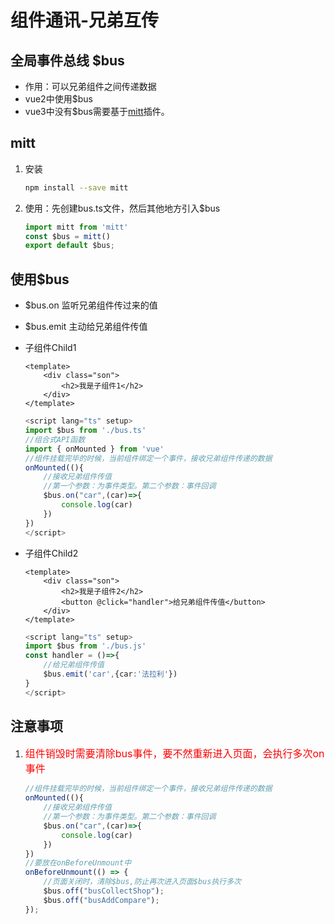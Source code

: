 # 组件通讯-兄弟互传

## 全局事件总线 $bus
+ 作用：可以兄弟组件之间传递数据
+ vue2中使用$bus
+ vue3中没有$bus需要基于[mitt](https://www.npmjs.com/package/mitt)插件。

## mitt 
1. 安装
    ```bash
    npm install --save mitt
    ```
2. 使用：先创建bus.ts文件，然后其他地方引入$bus
    ```ts
    import mitt from 'mitt'
    const $bus = mitt()
    export default $bus;
    ```

## 使用$bus
+ $bus.on 监听兄弟组件传过来的值
+ $bus.emit 主动给兄弟组件传值
+ 子组件Child1
    ```vue
    <template>
        <div class="son">
            <h2>我是子组件1</h2>
        </div>
    </template>
    ```
    ```ts
    <script lang="ts" setup>
    import $bus from './bus.ts'
    //组合式API函数
    import { onMounted } from 'vue'
    //组件挂载完毕的时候，当前组件绑定一个事件，接收兄弟组件传递的数据
    onMounted((){
        //接收兄弟组件传值
        //第一个参数：为事件类型。第二个参数：事件回调
        $bus.on("car",(car)=>{
            console.log(car)
        })
    })
    </script>
    ```

+ 子组件Child2
    ```vue
    <template>
        <div class="son">
            <h2>我是子组件2</h2>
            <button @click="handler">给兄弟组件传值</button>
        </div>
    </template>
    ```
    ```ts
    <script lang="ts" setup>
    import $bus from './bus.js'
    const handler = ()=>{
        //给兄弟组件传值
        $bus.emit('car',{car:'法拉利'})
    }
    </script>
    ```

## 注意事项
1. <font color="red" size="3">组件销毁时需要清除bus事件，要不然重新进入页面，会执行多次on事件 </font>
    ```ts
    //组件挂载完毕的时候，当前组件绑定一个事件，接收兄弟组件传递的数据
    onMounted((){
        //接收兄弟组件传值
        //第一个参数：为事件类型。第二个参数：事件回调
        $bus.on("car",(car)=>{
            console.log(car)
        })
    })
    //要放在onBeforeUnmount中
    onBeforeUnmount(() => {
        //页面关闭时，清除$bus,防止再次进入页面$bus执行多次
        $bus.off("busCollectShop");
        $bus.off("busAddCompare");
    });
    ```